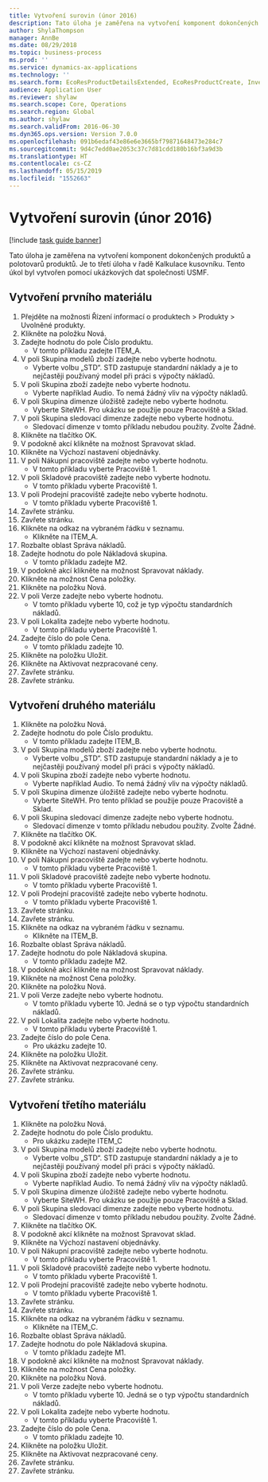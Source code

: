 ```yaml
---
title: Vytvoření surovin (únor 2016)
description: Tato úloha je zaměřena na vytvoření komponent dokončených produktů a polotovarů produktů.
author: ShylaThompson
manager: AnnBe
ms.date: 08/29/2018
ms.topic: business-process
ms.prod: ''
ms.service: dynamics-ax-applications
ms.technology: ''
ms.search.form: EcoResProductDetailsExtended, EcoResProductCreate, InventItemOrderSetup, InventItemPrice
audience: Application User
ms.reviewer: shylaw
ms.search.scope: Core, Operations
ms.search.region: Global
ms.author: shylaw
ms.search.validFrom: 2016-06-30
ms.dyn365.ops.version: Version 7.0.0
ms.openlocfilehash: 091b6edaf43e86e6e3665bf79871648473e284c7
ms.sourcegitcommit: 9d4c7edd0ae2053c37c7d81cdd180b16bf3a9d3b
ms.translationtype: HT
ms.contentlocale: cs-CZ
ms.lasthandoff: 05/15/2019
ms.locfileid: "1552663"
---
```

# <a name="create-raw-materials-february-2016"></a>Vytvoření surovin (únor 2016)

[!include [task guide banner](../../includes/task-guide-banner.md)]

Tato úloha je zaměřena na vytvoření komponent dokončených produktů a polotovarů produktů. Je to třetí úloha v řadě Kalkulace kusovníku. Tento úkol byl vytvořen pomocí ukázkových dat společnosti USMF.


## <a name="create-the-first-material"></a>Vytvoření prvního materiálu
1. Přejděte na možnosti Řízení informací o produktech > Produkty > Uvolněné produkty.
2. Klikněte na položku Nová.
3. Zadejte hodnotu do pole Číslo produktu.
    * V tomto příkladu zadejte ITEM_A.  
4. V poli Skupina modelů zboží zadejte nebo vyberte hodnotu.
    * Vyberte volbu „STD“. STD zastupuje standardní náklady a je to nejčastěji používaný model při práci s výpočty nákladů.  
5. V poli Skupina zboží zadejte nebo vyberte hodnotu.
    * Vyberte například Audio. To nemá žádný vliv na výpočty nákladů.  
6. V poli Skupina dimenze úložiště zadejte nebo vyberte hodnotu.
    * Vyberte SiteWH. Pro ukázku se použije pouze Pracoviště a Sklad.  
7. V poli Skupina sledovací dimenze zadejte nebo vyberte hodnotu.
    * Sledovací dimenze v tomto příkladu nebudou použity. Zvolte Žádné.  
8. Klikněte na tlačítko OK.
9. V podokně akcí klikněte na možnost Spravovat sklad.
10. Klikněte na Výchozí nastavení objednávky.
11. V poli Nákupní pracoviště zadejte nebo vyberte hodnotu.
    * V tomto příkladu vyberte Pracoviště 1.  
12. V poli Skladové pracoviště zadejte nebo vyberte hodnotu.
    * V tomto příkladu vyberte Pracoviště 1.  
13. V poli Prodejní pracoviště zadejte nebo vyberte hodnotu.
    * V tomto příkladu vyberte Pracoviště 1.  
14. Zavřete stránku.
15. Zavřete stránku.
16. Klikněte na odkaz na vybraném řádku v seznamu.
    * Klikněte na ITEM_A.  
17. Rozbalte oblast Správa nákladů.
18. Zadejte hodnotu do pole Nákladová skupina.
    * V tomto příkladu zadejte M2.  
19. V podokně akcí klikněte na možnost Spravovat náklady.
20. Klikněte na možnost Cena položky.
21. Klikněte na položku Nová.
22. V poli Verze zadejte nebo vyberte hodnotu.
    * V tomto příkladu vyberte 10, což je typ výpočtu standardních nákladů.  
23. V poli Lokalita zadejte nebo vyberte hodnotu.
    * V tomto příkladu vyberte Pracoviště 1.  
24. Zadejte číslo do pole Cena.
    * V tomto příkladu zadejte 10.  
25. Klikněte na položku Uložit.
26. Klikněte na Aktivovat nezpracované ceny.
27. Zavřete stránku.
28. Zavřete stránku.

## <a name="create-the-second-material"></a>Vytvoření druhého materiálu
1. Klikněte na položku Nová.
2. Zadejte hodnotu do pole Číslo produktu.
    * V tomto příkladu zadejte ITEM_B.  
3. V poli Skupina modelů zboží zadejte nebo vyberte hodnotu.
    * Vyberte volbu „STD“. STD zastupuje standardní náklady a je to nejčastěji používaný model při práci s výpočty nákladů.  
4. V poli Skupina zboží zadejte nebo vyberte hodnotu.
    * Vyberte například Audio. To nemá žádný vliv na výpočty nákladů.  
5. V poli Skupina dimenze úložiště zadejte nebo vyberte hodnotu.
    * Vyberte SiteWH. Pro tento příklad se použije pouze Pracoviště a Sklad.  
6. V poli Skupina sledovací dimenze zadejte nebo vyberte hodnotu.
    * Sledovací dimenze v tomto příkladu nebudou použity. Zvolte Žádné.  
7. Klikněte na tlačítko OK.
8. V podokně akcí klikněte na možnost Spravovat sklad.
9. Klikněte na Výchozí nastavení objednávky.
10. V poli Nákupní pracoviště zadejte nebo vyberte hodnotu.
    * V tomto příkladu vyberte Pracoviště 1.  
11. V poli Skladové pracoviště zadejte nebo vyberte hodnotu.
    * V tomto příkladu vyberte Pracoviště 1.  
12. V poli Prodejní pracoviště zadejte nebo vyberte hodnotu.
    * V tomto příkladu vyberte Pracoviště 1.  
13. Zavřete stránku.
14. Zavřete stránku.
15. Klikněte na odkaz na vybraném řádku v seznamu.
    * Klikněte na ITEM_B.  
16. Rozbalte oblast Správa nákladů.
17. Zadejte hodnotu do pole Nákladová skupina.
    * V tomto příkladu zadejte M2.  
18. V podokně akcí klikněte na možnost Spravovat náklady.
19. Klikněte na možnost Cena položky.
20. Klikněte na položku Nová.
21. V poli Verze zadejte nebo vyberte hodnotu.
    * V tomto příkladu vyberte 10. Jedná se o typ výpočtu standardních nákladů.  
22. V poli Lokalita zadejte nebo vyberte hodnotu.
    * V tomto příkladu vyberte Pracoviště 1.  
23. Zadejte číslo do pole Cena.
    * Pro ukázku zadejte 10.  
24. Klikněte na položku Uložit.
25. Klikněte na Aktivovat nezpracované ceny.
26. Zavřete stránku.
27. Zavřete stránku.

## <a name="create-the-third-material"></a>Vytvoření třetího materiálu
1. Klikněte na položku Nová.
2. Zadejte hodnotu do pole Číslo produktu.
    * Pro ukázku zadejte ITEM_C  
3. V poli Skupina modelů zboží zadejte nebo vyberte hodnotu.
    * Vyberte volbu „STD“. STD zastupuje standardní náklady a je to nejčastěji používaný model při práci s výpočty nákladů.  
4. V poli Skupina zboží zadejte nebo vyberte hodnotu.
    * Vyberte například Audio. To nemá žádný vliv na výpočty nákladů.  
5. V poli Skupina dimenze úložiště zadejte nebo vyberte hodnotu.
    * Vyberte SiteWH. Pro ukázku se použije pouze Pracoviště a Sklad.  
6. V poli Skupina sledovací dimenze zadejte nebo vyberte hodnotu.
    * Sledovací dimenze v tomto příkladu nebudou použity. Zvolte Žádné.  
7. Klikněte na tlačítko OK.
8. V podokně akcí klikněte na možnost Spravovat sklad.
9. Klikněte na Výchozí nastavení objednávky.
10. V poli Nákupní pracoviště zadejte nebo vyberte hodnotu.
    * V tomto příkladu vyberte Pracoviště 1.  
11. V poli Skladové pracoviště zadejte nebo vyberte hodnotu.
    * V tomto příkladu vyberte Pracoviště 1.  
12. V poli Prodejní pracoviště zadejte nebo vyberte hodnotu.
    * V tomto příkladu vyberte Pracoviště 1.  
13. Zavřete stránku.
14. Zavřete stránku.
15. Klikněte na odkaz na vybraném řádku v seznamu.
    * Klikněte na ITEM_C.  
16. Rozbalte oblast Správa nákladů.
17. Zadejte hodnotu do pole Nákladová skupina.
    * V tomto příkladu zadejte M1.  
18. V podokně akcí klikněte na možnost Spravovat náklady.
19. Klikněte na možnost Cena položky.
20. Klikněte na položku Nová.
21. V poli Verze zadejte nebo vyberte hodnotu.
    * V tomto příkladu vyberte 10. Jedná se o typ výpočtu standardních nákladů.  
22. V poli Lokalita zadejte nebo vyberte hodnotu.
    * V tomto příkladu vyberte Pracoviště 1.  
23. Zadejte číslo do pole Cena.
    * V tomto příkladu zadejte 10.  
24. Klikněte na položku Uložit.
25. Klikněte na Aktivovat nezpracované ceny.
26. Zavřete stránku.
27. Zavřete stránku.

